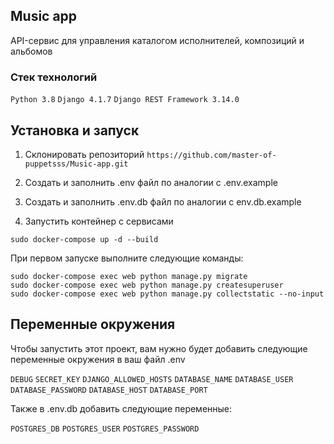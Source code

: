 
## Music app

API-сервис для управления каталогом исполнителей, композиций и альбомов

### Стек технологий
`Python 3.8`
`Django 4.1.7`
`Django REST Framework 3.14.0`


## Установка и запуск

1. Cклонировать репозиторий `https://github.com/master-of-puppetsss/Music-app.git`

2. Создать и заполнить .env файл по аналогии с .env.example

3. Создать и заполнить .env.db файл по аналогии с env.db.example

4. Запустить контейнер с сервисами

  ```
  sudo docker-compose up -d --build
  ```


  При первом запуске выполните следующие команды:

  ```
  sudo docker-compose exec web python manage.py migrate
  sudo docker-compose exec web python manage.py createsuperuser
  sudo docker-compose exec web python manage.py collectstatic --no-input
  ```

## Переменные окружения

Чтобы запустить этот проект, вам нужно будет добавить следующие переменные окружения в ваш файл .env

`DEBUG` `SECRET_KEY` `DJANGO_ALLOWED_HOSTS` `DATABASE_NAME` `DATABASE_USER` `DATABASE_PASSWORD` `DATABASE_HOST` `DATABASE_PORT`

Также в .env.db добавить следующие переменные:

`POSTGRES_DB` `POSTGRES_USER` `POSTGRES_PASSWORD`

